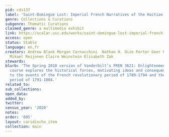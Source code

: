 ```yaml
---
pid: cds137
label: 'Saint-Domingue Lost: Imperial French Narratives of the Haitian Revolution'
genre: Collections & Curations
subgenre: Thematic Curations
claimed_genre: a multimedia exhibit
link: https://scalar.usc.edu/works/saint-domingue-lost-imperial-french-narratives-of-the-haitian-revolution/index
access: open
status: Stable
language: en,fr
creators: Andrew Blank Morgan Cornacchini  Nathan H. Dize Porter Geer Paul Miller
  Mikael Reijonen Claire Weinstein Elisabeth Zak
stewards:
blurb: 'The Spring 2018 version of Vanderbilt’s FREN 3621: Enlightenment and Revolution
  course explores the historical forces, motivating ideas and consequences relating
  to the events of the French revolutionary period of 1789-1794 and the Haitian revolutionary
  period of 1791-1804.'
related_to:
sub_collections:
open_data:
added_by:
twitter:
census_year: '2020'
notes:
order: '095'
layout: caridischo_item
collection: main
---
```

